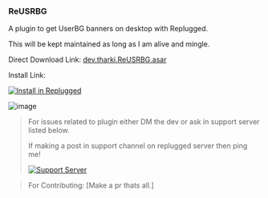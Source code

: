 ### ReUSRBG

A plugin to get UserBG banners on desktop with Replugged.

This will be kept maintained as long as I am alive and mingle.

Direct Download Link: [dev.tharki.ReUSRBG.asar](https://github.com/Tharki-God/ReUSRBG/releases/latest/download/dev.tharki.ReUSRBG.asar)

Install Link:

[![Install in Replugged](https://img.shields.io/badge/-Install%20in%20Replugged-blue?style=for-the-badge&logo=none)](https://replugged.dev/install?identifier=dev.tharki.ReUSRBG)

![image](https://tharki-god.github.io/files-random-host/bdpluginsassets/usrbg.png)

> For issues related to plugin either DM the dev or ask in support server listed below.
>
>If making a post in support channel on replugged server then ping me!
>
> [![Support Server](https://discordapp.com/api/guilds/919649417005506600/widget.png?style=banner3)](https://discord.gg/SgKSKyh9gY)

> For Contributing: [Make a pr thats all.]
